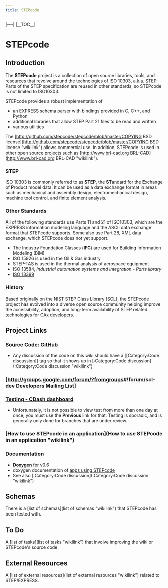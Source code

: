 ```yaml
---
title: STEPcode
---
```


|---|
|\_\_TOC\_\_|

STEPcode
========

Introduction
------------

The **STEPcode** project is a collection of open source libraries,
tools, and resources that revolve around the technologies of ISO 10303,
a.k.a. STEP. Parts of the STEP specification are reused in other
standards, so STEPcode is not limited to ISO10303.

STEPcode provides a robust implementation of

-   an EXPRESS schema parser with bindings provided in C, C++, and
    Python
-   additional libraries that allow STEP Part 21 files to be read and
    written
-   various utilities

The [http://github.com/stepcode/stepcode/blob/master/COPYING BSD
license](http://github.com/stepcode/stepcode/blob/master/COPYING BSD license "wikilink")
allows commercial use. In addition, STEPcode is used in other open
source projects such as [http://www.brl-cad.org
BRL-CAD](http://www.brl-cad.org BRL-CAD "wikilink").

### STEP

ISO 10303 is commonly referred to as **STEP**, the **ST**andard for the
**E**xchange of **P**roduct model data. It can be used as a data
exchange format in areas such as mechanical and assembly design,
electromechanical design, machine tool control, and finite element
analysis.

### Other Standards

All of the following standards use Parts 11 and 21 of ISO10303, which
are the EXPRESS information modeling language and the ASCII data
exchange format that STEPcode supports. Some also use Part 28, XML data
exchange, which STEPcode does not yet support.

-   The Industry Foundation Classes (**IFC**) are used for Building
    Information Modeling (BIM)
-   ISO 15926 is used in the Oil & Gas industry
-   STEP-TAS is used in the thermal analysis of aerospace equipment
-   ISO 13584, *Industrial automation systems and integration - Parts
    library*
-   [ISO 13399](http://en.wikipedia.org/wiki/ISO_13399)

### History

Based originally on the NIST STEP Class Library (SCL), the STEPcode
project has evolved into a diverse open source community helping improve
the accessibility, adoption, and long-term availability of STEP related
technologies for CAx developers.

Project Links
-------------

### [Source Code: GitHub](http://github.com/stepcode/stepcode)

-   Any discussion of the code on this wiki should have a
    [[Category:Code discussion]] tag so that it shows up in
    [:Category:Code discussion](:Category:Code discussion "wikilink")

### [<http://groups.google.com/forum/?fromgroups>\#!forum/scl-dev Developers Mailing List]

### [Testing - CDash dashboard](http://my.cdash.org/index.php?project=StepClassLibrary)

-   Unfortunately, it is not possible to view test from more than one
    day at once; you must use the **Previous** link for that. Testing is
    sporadic, and is generally only done for branches that are under
    review.

### [How to use STEPcode in an application](How to use STEPcode in an application "wikilink")

### Documentation

-   **[Doxygen](http://stepcode.org/doxygen/)** for v0.6
-   doxygen documentation of [apps using
    STEPcode](http://stepcode.org/stepcode-use-doxygen/)
-   See also [:Category:Code
    discussion](:Category:Code discussion "wikilink")

Schemas
-------

There is a [list of schemas](list of schemas "wikilink") that STEPcode
has been tested with.

To Do
-----

A [list of tasks](list of tasks "wikilink") that involve improving the
wiki or STEPcode's source code.

External Resources
------------------

A [list of external resources](list of external resources "wikilink")
related to STEP/EXPRESS.
